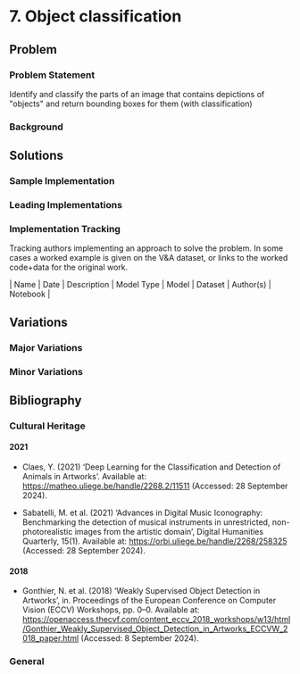 # 7. Object classification

## Problem

### Problem Statement

Identify and classify the parts of an image that contains depictions of "objects" and return bounding boxes for them (with classification)

### Background

## Solutions

### Sample Implementation

### Leading Implementations

### Implementation Tracking

Tracking authors implementing an approach to solve the problem. In some cases a worked example is
given on the V&A dataset, or links to the worked code+data for the original work.

| Name | Date | Description | Model Type | Model | Dataset | Author(s) | Notebook | 

## Variations 

### Major Variations 

### Minor Variations

## Bibliography

### Cultural Heritage

#### 2021

  * Claes, Y. (2021) ‘Deep Learning for the Classification and Detection of Animals in Artworks’. Available at: https://matheo.uliege.be/handle/2268.2/11511 (Accessed: 28 September 2024).

  * Sabatelli, M. et al. (2021) ‘Advances in Digital Music Iconography: Benchmarking the detection of musical instruments in unrestricted, non-photorealistic images from the artistic domain’, Digital Humanities Quarterly, 15(1). Available at: https://orbi.uliege.be/handle/2268/258325 (Accessed: 28 September 2024).

#### 2018

  * Gonthier, N. et al. (2018) ‘Weakly Supervised Object Detection in Artworks’, in. Proceedings of the European Conference on Computer Vision (ECCV) Workshops, pp. 0–0. Available at: https://openaccess.thecvf.com/content_eccv_2018_workshops/w13/html/Gonthier_Weakly_Supervised_Object_Detection_in_Artworks_ECCVW_2018_paper.html (Accessed: 8 September 2024).

### General
